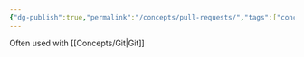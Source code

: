 ```yaml
---
{"dg-publish":true,"permalink":"/concepts/pull-requests/","tags":["concept/SRE"]}
---
```


Often used with [[Concepts/Git\|Git]]
